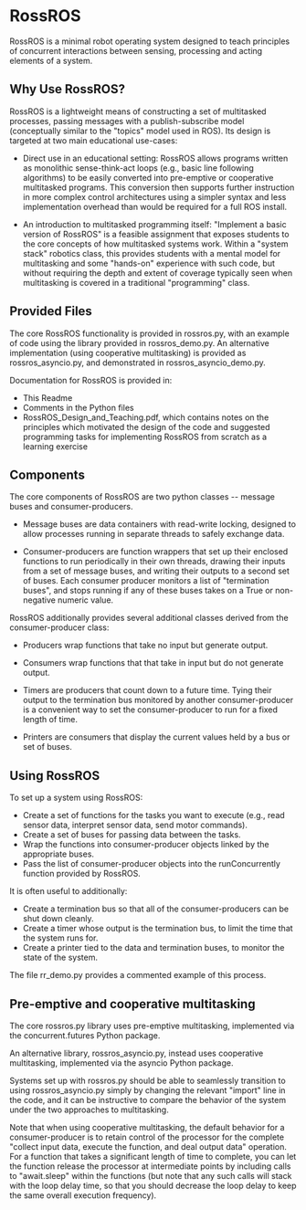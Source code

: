 # RossROS

RossROS is a minimal robot operating system designed to teach principles of concurrent interactions between sensing, processing and acting elements of a system.

## Why Use RossROS?

RossROS is a lightweight means of constructing a set of multitasked processes, passing messages with a publish-subscribe model (conceptually similar to the "topics" model used in ROS). Its design is targeted at two main educational use-cases:

* Direct use in an educational setting: RossROS allows programs written as monolithic sense-think-act loops (e.g., basic line following algorithms) to be easily converted into pre-emptive or cooperative multitasked programs. This conversion then supports further instruction in more complex control architectures using a simpler syntax and less implementation overhead than would be required for a full ROS install.

* An introduction to multitasked programming itself: "Implement a basic version of RossROS" is a feasible assignment that exposes students to the core concepts of how multitasked systems work. Within a "system stack" robotics class, this provides students with a mental model for multitasking and some "hands-on" experience with such code, but without requiring the depth and extent of coverage typically seen when multitasking is covered in a traditional "programming" class.

## Provided Files

The core RossROS functionality is provided in rossros.py, with an example of code using the library provided in rossros_demo.py. An alternative implementation (using cooperative multitasking) is provided as rossros_asyncio.py, and demonstrated in rossros_asyncio_demo.py. 

Documentation for RossROS is provided in:
* This Readme
* Comments in the Python files
* RossROS_Design_and_Teaching.pdf, which contains notes on the principles which motivated the design of the code and suggested programming tasks for implementing RossROS from scratch as a learning exercise



## Components

The core components of RossROS are two python classes -- message buses and consumer-producers. 

* Message buses are data containers with read-write locking, designed to allow processes running in separate threads to safely exchange data.

* Consumer-producers are function wrappers that set up their enclosed functions to run periodically in their own threads, drawing their inputs from a set of message buses, and writing their outputs to a second set of buses. Each consumer producer monitors a list of "termination buses", and stops running if any of these buses takes on a True or non-negative numeric value.

RossROS additionally provides several additional classes derived from the consumer-producer class:

* Producers wrap functions that take no input but generate output.

* Consumers wrap functions that that take in input but do not generate output.

* Timers are producers that count down to a future time. Tying their output to the termination bus monitored by another consumer-producer is a convenient way to set the consumer-producer to run for a fixed length of time.

* Printers are consumers that display the current values held by a bus or set of buses.

## Using RossROS

To set up a system using RossROS:

* Create a set of functions for the tasks you want to execute (e.g., read sensor data, interpret sensor data, send motor commands).
* Create a set of buses for passing data between the tasks.
* Wrap the functions into consumer-producer objects linked by the appropriate buses.
* Pass the list of consumer-producer objects into the runConcurrently function provided by RossROS.

It is often useful to additionally:
* Create a termination bus so that all of the consumer-producers can be shut down cleanly.
* Create a timer whose output is the termination bus, to limit the time that the system runs for.
* Create a printer tied to the data and termination buses, to monitor the state of the system.

The file rr_demo.py provides a commented example of this process.


## Pre-emptive and cooperative multitasking

The core rossros.py library uses pre-emptive multitasking, implemented via the concurrent.futures Python package.

An alternative library, rossros_asyncio.py, instead uses cooperative multitasking, implemented via the asyncio Python package.

Systems set up with rossros.py should be able to seamlessly transition to using rossros_asyncio.py simply by changing the relevant "import" line in the code, and it can be instructive to compare the behavior of the system under the two approaches to multitasking.

Note that when using cooperative multitasking, the default behavior for a consumer-producer is to retain control of the processor for the complete "collect input data, execute the function, and deal output data" operation. For a function that takes a significant length of time to complete, you can let the function release the processor at intermediate points by including calls to "await.sleep" within the functions (but note that any such calls will stack with the loop delay time, so that you should decrease the loop delay to keep the same overall execution frequency).

